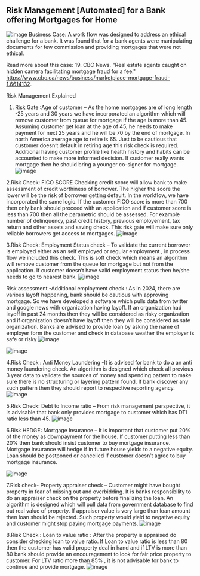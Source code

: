 ## Risk Management [Automated] for a Bank offering Mortgages for Home 

![image](https://github.com/ParthDave111/ParthDave111.github.io/assets/123885634/0aebb2fc-831e-421d-997a-3296b9d600bb)
Business Case:
A work flow was designed to address an ethical challenge for a bank. It was found that for a bank agents were manipulating documents for few commission and providing mortgages that were not ethical. 

Read more about this case: 19.	CBC News. "Real estate agents caught on hidden camera facilitating mortgage fraud for a fee." https://www.cbc.ca/news/business/marketplace-mortgage-fraud-1.6614132.

Risk Management Explained 
1. Risk Gate :Age of customer – As the home mortgages are of long length -25 years and 30 years we have incorporated an algorithm which will remove customer from queue for mortgage if the age is more than 45. Assuming customer get loan at the age of 45, he needs to make payment for next 25 years and he will be 70 by the end of mortgage. In north America average age to retire is 65. Just to be cautious that customer doesn’t default in retiring age this risk check is required. Additional having customer profile like health history and habits can be accounted to make more informed decision. If customer really wants mortgage then he should bring a younger co-signer for mortgage.  
 ![image](https://github.com/ParthDave111/ParthDave111.github.io/assets/123885634/bd42d2af-a0b3-485a-a457-d434c98f60a4)

2.Risk Check: FICO SCORE Checking credit score will allow bank to make assessment of credit worthiness of borrower. The higher the score the lower will be the risk of borrower getting default. In the workflow, we have incorporated the same logic. If the customer FICO score is more than 700 then only bank should proceed with an application and if customer score is less than 700 then all the parametric should be assessed. For example number of delinquency, past credit history, previous employement, tax return and other assets and saving check. This risk gate will make sure only reliable borrowers get access to mortgages. 
 ![image](https://github.com/ParthDave111/ParthDave111.github.io/assets/123885634/ad937ffd-5544-4557-92d3-5581bb617cbb)

3.Risk Check: Employment Status check – To validate the current borrower is employed either as an self employed or regular employment , in process flow we included this check. This is soft check which means an algorithm will remove customer from the queue for mortgage but not from the application. If customer doesn’t have valid employment status then he/she needs to go to nearest bank.
 ![image](https://github.com/ParthDave111/ParthDave111.github.io/assets/123885634/1dc048bf-508f-4be0-89b5-2637c6130313)

Risk assessment -Additional employment check : As in 2024, there are various layoff happening, bank should be cautious with approving mortgage. So we have developed a software which pulls data from twitter and google news with organization having layoff. If an organization had layoff in past 24 months then they will be considered as risky organization and if organization doesn’t have layoff then they will be considered as safe organization. Banks are advised to provide loan by asking the name of employer form the customer and check in database weather the employer is safe or risky 
![image](https://github.com/ParthDave111/ParthDave111.github.io/assets/123885634/775bde57-2321-42e0-a637-a5c0be16598f)

![image](https://github.com/ParthDave111/ParthDave111.github.io/assets/123885634/170cc8f5-6b26-4346-b256-c204129bf0ef)

4.Risk Check : Anti Money Laundering -It is advised for bank to do a an anti money laundering check. An algorithm is designed which check all previous 3 year data to validate the sources of money and spending pattern to make sure there is no structuring or layering pattern found. If bank discover any such pattern then they should report to respective reporting agency. 
![image](https://github.com/ParthDave111/ParthDave111.github.io/assets/123885634/e484942d-8c67-480a-b04e-e295ce22b4ea)

5.Risk Check: Debt to Income ratio – From risk management perspective, it is advisable that bank only provides mortgage to customer which has DTI ratio less than 45. 
 ![image](https://github.com/ParthDave111/ParthDave111.github.io/assets/123885634/ea8c8ffd-c4a1-438c-a299-d82f711cfaf3)

6.Risk HEDGE: Mortgage Insurance – It is important that customer put 20% of the money as downpayment for the house. If customer putting less than 20% then bank should insist customer to buy mortgage insurance. Mortgage insurance will hedge if in future house yields to a negative equity. Loan should be postponed or cancelled if customer doesn’t agree to buy mortgage insurance.

 ![image](https://github.com/ParthDave111/ParthDave111.github.io/assets/123885634/19cd67b3-edcf-4b84-a498-9bd121cd5114)

7.Risk check- Property appraiser check – Customer might have bought property in fear of missing out and overbidding. It is banks responsibility to do an appraiser check on the property before finalizing the loan. An algorithm is designed which will pull data from government database to find out real value of property. If appraiser value is very large than loan amount then loan should be rejected. Such property would yield to negative equity and customer might stop paying mortgage payments. 
 ![image](https://github.com/ParthDave111/ParthDave111.github.io/assets/123885634/29f2f356-e9e4-493a-bbec-05894a4d8dff)

8.Risk Check : Loan to value ratio : After the property is appraised do consider checking loan to value ratio. If Loan to value ratio is less than 80 then the customer has valid property deal in hand and if LTV is more than 80 bank should provide an encouragement to look for fair price property to customer. For LTV ratio more than 85% , it is not advisable for bank to continue and provide mortgage. 
 ![image](https://github.com/ParthDave111/ParthDave111.github.io/assets/123885634/ddb15a3c-feb0-44d6-99b3-6aca567d2970)

 



